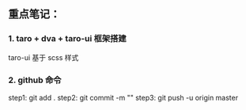## 重点笔记：
### 1. taro + dva + taro-ui 框架搭建
taro-ui 基于 scss 样式

### 2. github 命令
step1: git add .
step2: git commit -m ""
step3: git push -u origin master